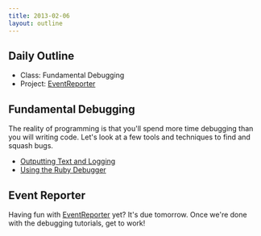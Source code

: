 ```yaml
---
title: 2013-02-06
layout: outline
---
```


## Daily Outline

* Class: Fundamental Debugging
* Project: [EventReporter](http://tutorials.jumpstartlab.com/projects/event_reporter.html)

## Fundamental Debugging

The reality of programming is that you'll spend more time debugging than you will writing code. Let's look at a few tools and techniques to find and squash bugs.

* [Outputting Text and Logging](http://tutorials.jumpstartlab.com/topics/debugging/outputting_text.html)
* [Using the Ruby Debugger](http://tutorials.jumpstartlab.com/topics/debugging/debugger.html)

## Event Reporter

Having fun with [EventReporter](http://tutorials.jumpstartlab.com/$1) yet? It's due tomorrow. Once we're done with the debugging tutorials, get to work!